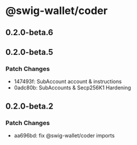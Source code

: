 # @swig-wallet/coder

## 0.2.0-beta.6

## 0.2.0-beta.5

### Patch Changes

- 147493f: SubAccount account & instructions
- 0adc80b: SubAccounts & Secp256K1 Hardening

## 0.2.0-beta.2

### Patch Changes

- aa696bd: fix @swig-wallet/coder imports
